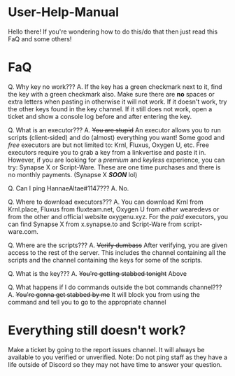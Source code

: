 # User-Help-Manual

Hello there! If you're wondering how to do this/do that then just read this FaQ and some others!

# FaQ

Q. Why key no work???
A. If the key has a green checkmark next to it, find the key with a green checkmark also. Make sure there are **no** spaces or extra letters when pasting in otherwise it will not work. If it doesn't work, try the other keys found in the key channel. If it still does not work, open a ticket and show a console log before and after entering the key.

Q. What is an executor???
A. ~~You are stupid~~ An executor allows you to run scripts (client-sided) and do (almost) everything you want! Some good and *free* executors are but not limited to: Krnl, Fluxus, Oxygen U, etc. Free executors require you to grab a key from a linkvertise and paste it in. However, if you are looking for a *premium* and *keyless* experience, you can try: Synapse X or Script-Ware. These are one time purchases and there is no monthly payments. (Synapse X ***SOON*** lol)

Q. Can I ping HannaeAltae#1147???
A. No.

Q. Where to download executors???
A. You can download Krnl from Krnl.place, Fluxus from fluxteam.net, Oxygen U from *either* wearedevs or from the other and official website oxygenu.xyz. For the *paid* executors, you can find Synapse X from x.synapse.to and Script-Ware from script-ware.com.

Q. Where are the scripts???
A. ~~Verify dumbass~~ After verifying, you are given access to the rest of the server. This includes the channel containing all the scripts and the channel containing the keys for some of the scripts.

Q. What is the key???
A. ~~You're getting stabbed tonight~~ Above

Q. What happens if I do commands outside the bot commands channel???
A. ~~You're gonna get stabbed by me~~ It will block you from using the command and tell you to go to the appropriate channel

# Everything still doesn't work?

Make a ticket by going to the report issues channel. It will always be available to you verified or unverified. Note: Do not ping staff as they have a life outside of Discord so they may not have time to answer your question.
